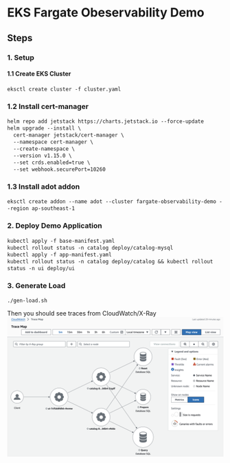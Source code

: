 EKS Fargate Obeservability Demo
===


## Steps

### 1. Setup
#### 1.1 Create EKS Cluster
```
eksctl create cluster -f cluster.yaml
```

### 1.2 Install cert-manager
```
helm repo add jetstack https://charts.jetstack.io --force-update
helm upgrade --install \
  cert-manager jetstack/cert-manager \
  --namespace cert-manager \
  --create-namespace \
  --version v1.15.0 \
  --set crds.enabled=true \
  --set webhook.securePort=10260
```

### 1.3 Install adot addon
```
eksctl create addon --name adot --cluster fargate-observability-demo --region ap-southeast-1
```

### 2. Deploy Demo Application
```
kubectl apply -f base-manifest.yaml
kubectl rollout status -n catalog deploy/catalog-mysql
kubectl apply -f app-manifest.yaml
kubectl rollout status -n catalog deploy/catalog && kubectl rollout status -n ui deploy/ui
```


### 3. Generate Load
```
./gen-load.sh
```

Then you should see traces from CloudWatch/X-Ray
![alt text](image.png)